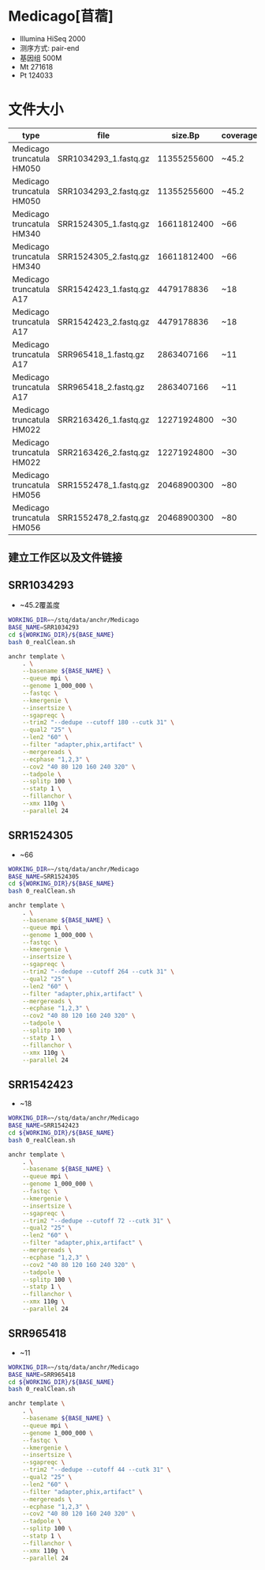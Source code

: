 # Medicago[苜蓿]
+ Illumina HiSeq 2000
+ 测序方式: pair-end
+ 基因组 500M
+ Mt	271618
+ Pt	124033

# 文件大小
| type | file | size.Bp | coverage |
| --- | --- | --- | --- |
| Medicago truncatula HM050 | SRR1034293_1.fastq.gz | 11355255600 | ~45.2 |
| Medicago truncatula HM050 | SRR1034293_2.fastq.gz | 11355255600 | ~45.2 |
| Medicago truncatula HM340 | SRR1524305_1.fastq.gz | 16611812400 | ~66 |
| Medicago truncatula HM340 | SRR1524305_2.fastq.gz | 16611812400 | ~66 |
| Medicago truncatula A17 | SRR1542423_1.fastq.gz |  4479178836 | ~18 |
| Medicago truncatula A17 | SRR1542423_2.fastq.gz |  4479178836 | ~18 |
| Medicago truncatula A17 | SRR965418_1.fastq.gz  |  2863407166 | ~11 |
| Medicago truncatula A17 | SRR965418_2.fastq.gz  |  2863407166 | ~11 |
| Medicago truncatula HM022 | SRR2163426_1.fastq.gz | 12271924800 | ~30 |
| Medicago truncatula HM022 | SRR2163426_2.fastq.gz | 12271924800 | ~30 |
| Medicago truncatula HM056 | SRR1552478_1.fastq.gz | 20468900300 | ~80 |
| Medicago truncatula HM056 | SRR1552478_2.fastq.gz | 20468900300 | ~80 |

## 建立工作区以及文件链接

## SRR1034293
+ ~45.2覆盖度

```bash
WORKING_DIR=~/stq/data/anchr/Medicago
BASE_NAME=SRR1034293
cd ${WORKING_DIR}/${BASE_NAME}
bash 0_realClean.sh

anchr template \
    . \
    --basename ${BASE_NAME} \
    --queue mpi \
    --genome 1_000_000 \
    --fastqc \
    --kmergenie \
    --insertsize \
    --sgapreqc \
    --trim2 "--dedupe --cutoff 180 --cutk 31" \
    --qual2 "25" \
    --len2 "60" \
    --filter "adapter,phix,artifact" \
    --mergereads \
    --ecphase "1,2,3" \
    --cov2 "40 80 120 160 240 320" \
    --tadpole \
    --splitp 100 \
    --statp 1 \
    --fillanchor \
    --xmx 110g \
    --parallel 24
```

## SRR1524305
+ ~66

```bash
WORKING_DIR=~/stq/data/anchr/Medicago
BASE_NAME=SRR1524305
cd ${WORKING_DIR}/${BASE_NAME}
bash 0_realClean.sh

anchr template \
    . \
    --basename ${BASE_NAME} \
    --queue mpi \
    --genome 1_000_000 \
    --fastqc \
    --kmergenie \
    --insertsize \
    --sgapreqc \
    --trim2 "--dedupe --cutoff 264 --cutk 31" \
    --qual2 "25" \
    --len2 "60" \
    --filter "adapter,phix,artifact" \
    --mergereads \
    --ecphase "1,2,3" \
    --cov2 "40 80 120 160 240 320" \
    --tadpole \
    --splitp 100 \
    --statp 1 \
    --fillanchor \
    --xmx 110g \
    --parallel 24
```

## SRR1542423
+ ~18

```bash
WORKING_DIR=~/stq/data/anchr/Medicago
BASE_NAME=SRR1542423
cd ${WORKING_DIR}/${BASE_NAME}
bash 0_realClean.sh

anchr template \
    . \
    --basename ${BASE_NAME} \
    --queue mpi \
    --genome 1_000_000 \
    --fastqc \
    --kmergenie \
    --insertsize \
    --sgapreqc \
    --trim2 "--dedupe --cutoff 72 --cutk 31" \
    --qual2 "25" \
    --len2 "60" \
    --filter "adapter,phix,artifact" \
    --mergereads \
    --ecphase "1,2,3" \
    --cov2 "40 80 120 160 240 320" \
    --tadpole \
    --splitp 100 \
    --statp 1 \
    --fillanchor \
    --xmx 110g \
    --parallel 24
```

## SRR965418

+ ~11
```bash
WORKING_DIR=~/stq/data/anchr/Medicago
BASE_NAME=SRR965418
cd ${WORKING_DIR}/${BASE_NAME}
bash 0_realClean.sh

anchr template \
    . \
    --basename ${BASE_NAME} \
    --queue mpi \
    --genome 1_000_000 \
    --fastqc \
    --kmergenie \
    --insertsize \
    --sgapreqc \
    --trim2 "--dedupe --cutoff 44 --cutk 31" \
    --qual2 "25" \
    --len2 "60" \
    --filter "adapter,phix,artifact" \
    --mergereads \
    --ecphase "1,2,3" \
    --cov2 "40 80 120 160 240 320" \
    --tadpole \
    --splitp 100 \
    --statp 1 \
    --fillanchor \
    --xmx 110g \
    --parallel 24
```
